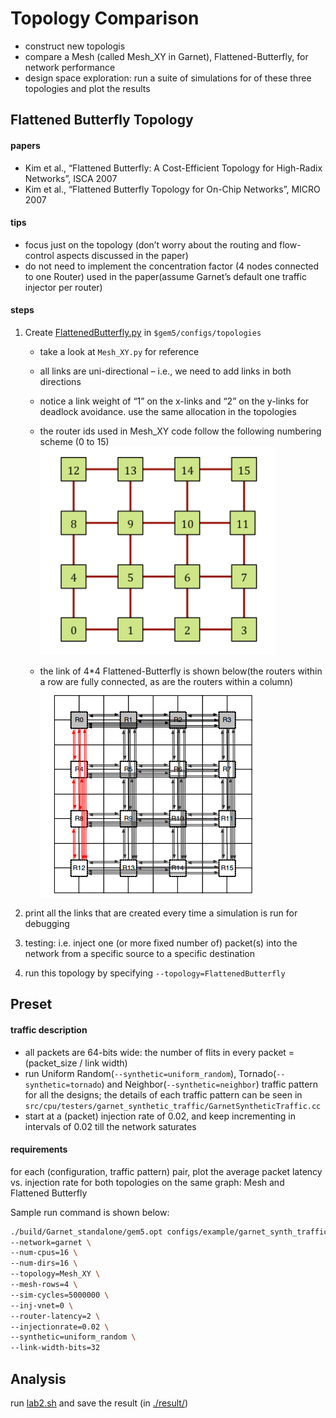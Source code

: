 # Topology Comparison
- construct new topologis
- compare a Mesh (called Mesh_XY in Garnet), Flattened-Butterfly, for network performance
- design space exploration: run a suite of simulations for of these three topologies and plot the results

## Flattened Butterfly Topology
#### papers
- Kim et al., “Flattened Butterfly: A Cost-Efficient Topology for High-Radix Networks”,
ISCA 2007
- Kim et al., “Flattened Butterfly Topology for On-Chip Networks”, MICRO 2007

#### tips
- focus just on the topology (don’t worry about the routing and flow-control aspects discussed in the paper)
- do not need to implement the concentration factor (4 nodes connected to one Router) used in the paper(assume Garnet’s default one traffic injector per router)

#### steps
1. Create [FlattenedButterfly.py](./FlattenedButterfly.py) in `$gem5/configs/topologies`
    - take a look at `Mesh_XY.py` for reference
    - all links are uni-directional – i.e., we need to add links in both directions
    - notice a link weight of “1” on the x-links and “2” on the y-links for deadlock avoidance. use the same allocation in the topologies
    - the router ids used in Mesh_XY code follow the following numbering scheme (0 to 15)
![num-scheme.png](./picture1.png)

    - the link of 4*4 Flattened-Butterfly is shown below(the routers within a row are fully connected, as are the routers
within a column)
![Flattened-Butterfly](./picture2.png)

2. print all the links that are created every time a simulation is run for debugging
3. testing: i.e. inject one (or more fixed number of) packet(s) into the network from a specific source to a specific destination
4. run this topology by specifying `--topology=FlattenedButterfly`

## Preset
#### traffic description
- all packets are 64-bits wide: the number of flits in every packet = (packet_size / link width)
- run Uniform Random(`--synthetic=uniform_random`), Tornado(`--synthetic=tornado`) and Neighbor(`--synthetic=neighbor`) traffic pattern for all the designs; the details of each traffic pattern can be seen in `src/cpu/testers/garnet_synthetic_traffic/GarnetSyntheticTraffic.cc`
- start at a (packet) injection rate of 0.02, and keep incrementing in intervals of 0.02 till the network saturates

#### requirements
for each (configuration, traffic pattern) pair, plot the average packet latency vs. injection rate for both topologies on the same graph: Mesh and Flattened Butterfly

Sample run command is shown below:
```sh
./build/Garnet_standalone/gem5.opt configs/example/garnet_synth_traffic.py \
--network=garnet \
--num-cpus=16 \
--num-dirs=16 \
--topology=Mesh_XY \
--mesh-rows=4 \
--sim-cycles=5000000 \
--inj-vnet=0 \
--router-latency=2 \
--injectionrate=0.02 \
--synthetic=uniform_random \
--link-width-bits=32
```

## Analysis
run [lab2.sh](./lab2.sh) and save the result (in [./result/](./result/))
